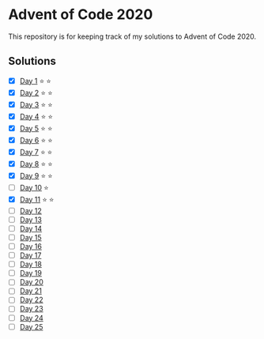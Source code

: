 # Advent of Code 2020
This repository is for keeping track of my solutions to Advent of Code 2020.

## Solutions
 - [x] [Day 1](https://adventofcode.com/2020/day/1) :star: :star:
 - [x] [Day 2](https://adventofcode.com/2020/day/2) :star: :star:
 - [x] [Day 3](https://adventofcode.com/2020/day/3) :star: :star:
 - [x] [Day 4](https://adventofcode.com/2020/day/4) :star: :star: 
 - [x] [Day 5](https://adventofcode.com/2020/day/5) :star: :star:
 - [x] [Day 6](https://adventofcode.com/2020/day/6) :star: :star:
 - [x] [Day 7](https://adventofcode.com/2020/day/7) :star: :star:
 - [x] [Day 8](https://adventofcode.com/2020/day/8) :star: :star:
 - [x] [Day 9](https://adventofcode.com/2020/day/9) :star: :star:
 - [ ] [Day 10](https://adventofcode.com/2020/day/10) :star:
 - [x] [Day 11](https://adventofcode.com/2020/day/11) :star: :star:
 - [ ] [Day 12](https://adventofcode.com/2020/day/12)
 - [ ] [Day 13](https://adventofcode.com/2020/day/13)
 - [ ] [Day 14](https://adventofcode.com/2020/day/14)
 - [ ] [Day 15](https://adventofcode.com/2020/day/15)
 - [ ] [Day 16](https://adventofcode.com/2020/day/16)
 - [ ] [Day 17](https://adventofcode.com/2020/day/17)
 - [ ] [Day 18](https://adventofcode.com/2020/day/18)
 - [ ] [Day 19](https://adventofcode.com/2020/day/19)
 - [ ] [Day 20](https://adventofcode.com/2020/day/20)
 - [ ] [Day 21](https://adventofcode.com/2020/day/21)
 - [ ] [Day 22](https://adventofcode.com/2020/day/22)
 - [ ] [Day 23](https://adventofcode.com/2020/day/23)
 - [ ] [Day 24](https://adventofcode.com/2020/day/24)
 - [ ] [Day 25](https://adventofcode.com/2020/day/25)
